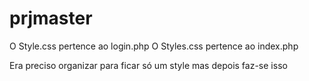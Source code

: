 # prjmaster

O Style.css pertence ao login.php
O Styles.css pertence ao index.php

Era preciso organizar para ficar só um style mas depois faz-se isso
